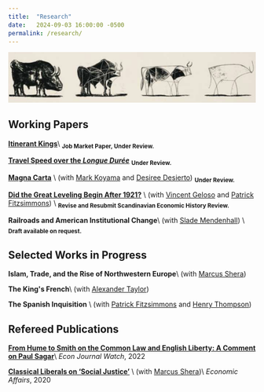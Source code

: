 ```yaml
---
title:  "Research"
date:   2024-09-03 16:00:00 -0500
permalink: /research/
---
```


![Picasso](/assets/images/\bulls.png)

## Working Papers

**[Itinerant Kings](https://papers.ssrn.com/sol3/papers.cfm?abstract_id=4689473)**\\
<sub>**Job Market Paper, Under Review.**

**[Travel Speed over the *Longue Durée*](https://papers.ssrn.com/sol3/papers.cfm?abstract_id=4635304)** 
<sub>**Under Review.**

**[Magna Carta](https://papers.ssrn.com/sol3/papers.cfm?abstract_id=4503918)** \\
(with [Mark Koyama](https://mason.gmu.edu/~mkoyama2/About.html) and [Desiree Desierto](https://desireedesierto.com))
<sub>**Under Review.**

**[Did the Great Leveling Begin After 1921?](https://papers.ssrn.com/sol3/papers.cfm?abstract_id=4579359)** \\
(with [Vincent Geloso](https://vincentgeloso.com) and [Patrick Fitzsimmons](https://www.patrubenfitz.com)) \\
<sub>**Revise and Resubmit Scandinavian Economic History Review.**

**Railroads and American Institutional Change**\\
(with [Slade Mendenhall](https://slademendenhall.com)) \\
<sub>**Draft available on request.**

## Selected Works in Progress

**Islam, Trade, and the Rise of Northwestern Europe**\\
(with [Marcus Shera](https://www.marcusshera.com))

**The King's French**\\
(with [Alexander Taylor](https://alexntaylor.github.io))

**The Spanish Inquisition** \\
(with [Patrick Fitzsimmons](https://www.patrubenfitz.com) and [Henry Thompson](https://www.henryathompson.com))

## Refereed Publications

**[From Hume to Smith on the Common Law and English Liberty: A Comment on Paul Sagar](https://econjwatch.org/articles/from-hume-to-smith-on-the-common-law-and-english-liberty-a-comment-on-paul-sagar)**\\
*Econ Journal Watch*, 2022

**[Classical Liberals on ‘Social Justice’](https://onlinelibrary.wiley.com/doi/abs/10.1111/ecaf.12428)** \\
(with [Marcus Shera](https://www.marcusshera.com))\\
*Economic Affairs*, 2020
